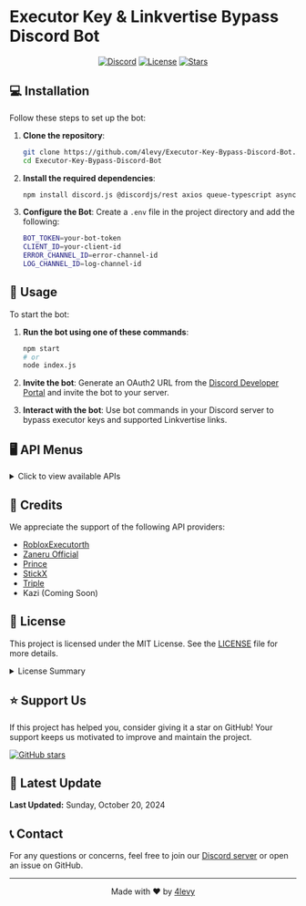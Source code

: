 # Executor Key & Linkvertise Bypass Discord Bot

<div align="center">

[![Discord](https://img.shields.io/discord/1007520773096886323?color=7289DA&logo=discord&logoColor=white)](https://discord.gg/TSdpyMMfrU)
[![License](https://img.shields.io/badge/license-MIT-blue.svg)](https://opensource.org/licenses/MIT)
[![Stars](https://img.shields.io/github/stars/4levy/Executor-Key-Bypass-Discord-Bot.svg?style=social)](https://github.com/4levy/Executor-Key-Bypass-Discord-Bot/stargazers)

</div>

## 💻 Installation

Follow these steps to set up the bot:

1. **Clone the repository**:
   ```bash
   git clone https://github.com/4levy/Executor-Key-Bypass-Discord-Bot.git
   cd Executor-Key-Bypass-Discord-Bot
   ```

2. **Install the required dependencies**:
   ```bash
   npm install discord.js @discordjs/rest axios queue-typescript async-mutex winston dotenv
   ```

3. **Configure the Bot**:
   Create a `.env` file in the project directory and add the following:
   ```bash
   BOT_TOKEN=your-bot-token
   CLIENT_ID=your-client-id
   ERROR_CHANNEL_ID=error-channel-id
   LOG_CHANNEL_ID=log-channel-id
   ```

## 🚀 Usage

To start the bot:

1. **Run the bot using one of these commands**:
   ```bash
   npm start
   # or
   node index.js
   ```

2. **Invite the bot**:
   Generate an OAuth2 URL from the [Discord Developer Portal](https://discord.com/developers/applications) and invite the bot to your server.

3. **Interact with the bot**:
   Use bot commands in your Discord server to bypass executor keys and supported Linkvertise links.

## 🖥️ API Menus

<details>
<summary>Click to view available APIs</summary>

| API | Description |
|-----|-------------|
| RobloxExecutorth | ![RobloxExecutorth API Menu](https://github.com/user-attachments/assets/45665969-dd92-4174-b653-0b76b6ee8d85) |
| Zaneru | ![Zaneru API Menu](https://github.com/user-attachments/assets/ac2025df-ce06-4bff-91c7-12e9cdd13770) |
| Prince | ![Prince API Menu](https://github.com/user-attachments/assets/4a79f99e-ee49-40d6-baeb-f3bec52161f6) |
| XKeybypass | ![Xkeybypass API Menu](https://github.com/user-attachments/assets/d0dcfbd3-5b10-4de6-85f1-900886a7e451) |
| Triple | ![Triple API MENU](https://github.com/user-attachments/assets/21368ed6-50e4-41e2-8beb-6798d024e4a8) |
| Kazi | ![Kazi API MENU](https://github.com/user-attachments/assets/87f32f77-0b2c-4e31-a6b2-31b6f79435f4) |

</details>

## 👏 Credits

We appreciate the support of the following API providers:

- [RobloxExecutorth](https://discord.gg/T8ssT6TXKz)
- [Zaneru Official](https://discord.gg/n9tj34TpC7)
- [Prince](https://discord.gg/JdfNG6bEQn)
- [StickX](https://discord.gg/WX5GTAs4GG)
- [Triple](https://discord.gg/pcvm4UXfMR)
- Kazi (Coming Soon)

## 📜 License

This project is licensed under the MIT License. See the [LICENSE](LICENSE) file for more details.

<details>
<summary>License Summary</summary>

### 🌍 English

#### ✅ Permissions
- Commercial use
- Modification
- Distribution
- Private use

#### ❌ Limitations
- No liability (except in cases of gross negligence or intentional misconduct)
- No warranty

#### ⚠️ Conditions
- License and copyright notice must be included

### 🇹🇭 Thai

#### ✅ สิทธิ์การใช้งาน
- การใช้งานเชิงพาณิชย์
- การแก้ไข
- การแจกจ่าย
- การใช้งานส่วนตัว

#### ❌ ข้อจำกัด
- ไม่มีความรับผิดชอบ (ยกเว้นในกรณีของความประมาทเลินเล่ออย่างร้ายแรงหรือเจตนาทำให้เกิดความเสียหาย)
- ไม่มีการรับประกัน

#### ⚠️ เงื่อนไข
- ต้องระบุลิขสิทธิ์และใบอนุญาต

</details>

## ⭐ Support Us

If this project has helped you, consider giving it a star on GitHub! Your support keeps us motivated to improve and maintain the project.

[![GitHub stars](https://img.shields.io/github/stars/4levy/Executor-Key-Bypass-Discord-Bot.svg?style=social&label=Star)](https://github.com/4levy/Executor-Key-Bypass-Discord-Bot)

## 🔄 Latest Update

**Last Updated:** Sunday, October 20, 2024

## 📞 Contact

For any questions or concerns, feel free to join our [Discord server](https://discord.gg/TSdpyMMfrU) or open an issue on GitHub.

---

<div align="center">

Made with ❤️ by [4levy](https://github.com/4levy)

</div>
